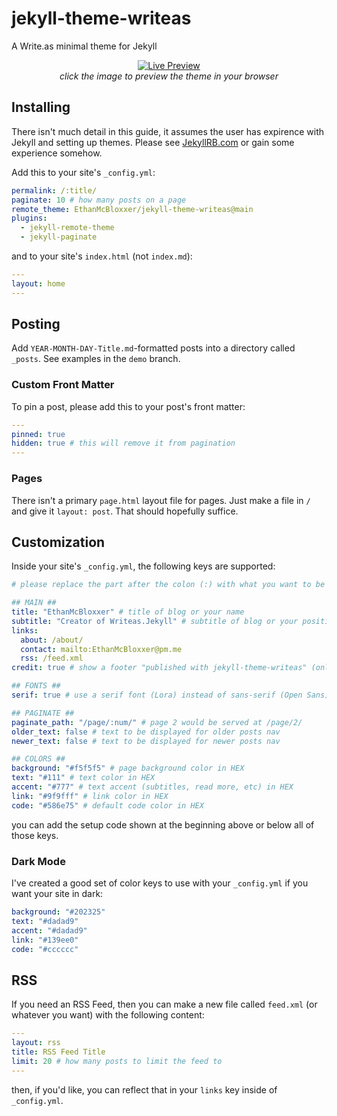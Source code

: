 # jekyll-theme-writeas
A Write.as minimal theme for Jekyll

<div align="center">

[![Live Preview](https://user-images.githubusercontent.com/39684348/109401128-da174200-791a-11eb-9b69-eb083f4a2522.png)](https://ethanmcbloxxer.github.io/jekyll-theme-writeas/)  
*click the image to preview the theme in your browser*

</div>

## Installing
There isn't much detail in this guide, it assumes the user has expirence with Jekyll and setting up themes. Please see [JekyllRB.com](https://jekyllrb.com/docs/posts/) or gain some experience somehow.

Add this to your site's `_config.yml`:
```yml
permalink: /:title/
paginate: 10 # how many posts on a page
remote_theme: EthanMcBloxxer/jekyll-theme-writeas@main
plugins:
  - jekyll-remote-theme
  - jekyll-paginate
```
and to your site's `index.html` (not `index.md`):
```yml
---
layout: home
---
```

## Posting
Add `YEAR-MONTH-DAY-Title.md`-formatted posts into a directory called `_posts`. See examples in the `demo` branch.

### Custom Front Matter
To pin a post, please add this to your post's front matter:
```yml
---
pinned: true
hidden: true # this will remove it from pagination
---
```

### Pages
There isn't a primary `page.html` layout file for pages. Just make a file in `/` and give it `layout: post`. That should hopefully suffice.

## Customization
Inside your site's `_config.yml`, the following keys are supported:
```yml
# please replace the part after the colon (:) with what you want to be displayed

## MAIN ##
title: "EthanMcBloxxer" # title of blog or your name
subtitle: "Creator of Writeas.Jekyll" # subtitle of blog or your position / minbio
links:
  about: /about/
  contact: mailto:EthanMcBloxxer@pm.me
  rss: /feed.xml
credit: true # show a footer "published with jekyll-theme-writeas" (only on posts)

## FONTS ##
serif: true # use a serif font (Lora) instead of sans-serif (Open Sans); "monospace" is also supported

## PAGINATE ##
paginate_path: "/page/:num/" # page 2 would be served at /page/2/
older_text: false # text to be displayed for older posts nav
newer_text: false # text to be displayed for newer posts nav

## COLORS ##
background: "#f5f5f5" # page background color in HEX
text: "#111" # text color in HEX
accent: "#777" # text accent (subtitles, read more, etc) in HEX
link: "#9f9fff" # link color in HEX
code: "#586e75" # default code color in HEX
```

you can add the setup code shown at the beginning above or below all of those keys.

### Dark Mode
I've created a good set of color keys to use with your `_config.yml` if you want your site in dark:
```yml
background: "#202325"
text: "#dadad9"
accent: "#dadad9"
link: "#139ee0"
code: "#cccccc"
```

## RSS
If you need an RSS Feed, then you can make a new file called `feed.xml` (or whatever you want) with the following content:
```yml
---
layout: rss
title: RSS Feed Title
limit: 20 # how many posts to limit the feed to
---
```
then, if you'd like, you can reflect that in your `links` key inside of `_config.yml`.
